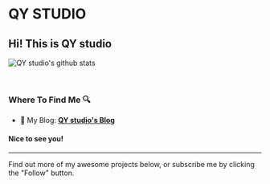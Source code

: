 
# QY STUDIO
## Hi! This is QY studio

![QY studio's github stats](<img align="right" src="https://github-readme-stats.vercel.app/api?username=qystudio0&show_icons=true&include_all_commits=true&locale=cn&theme=nord" />
)

<br>

### Where To Find Me 🔍

- 📝 My Blog: [**QY studio's Blog**](https://qystudio.ltd)

#### Nice to see you! 

----

Find out more of my awesome projects below, or subscribe me by clicking the "Follow" button.
